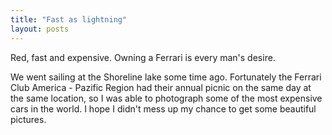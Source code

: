 ```yaml
---
title: "Fast as lightning"
layout: posts
---
```


Red, fast and expensive. Owning a Ferrari is every man's desire.

<!-- more -->

We went sailing at the Shoreline lake some time ago. Fortunately the Ferrari Club America - Pazific Region had their annual picnic on the same day at the same location, so I was able to photograph some of the most expensive cars in the world. I hope I didn't mess up my chance to get some beautiful pictures.

